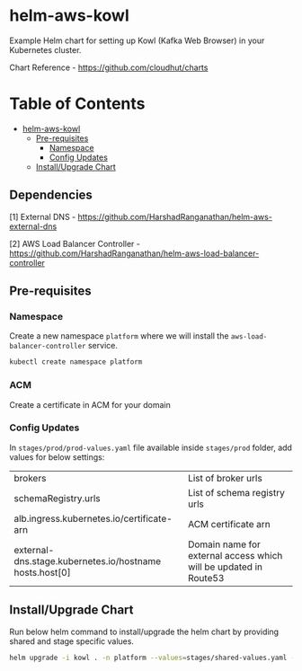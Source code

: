 # helm-aws-kowl
Example Helm chart for setting up Kowl (Kafka Web Browser) in your Kubernetes cluster.

Chart Reference - https://github.com/cloudhut/charts

Table of Contents
=================

   * [helm-aws-kowl](#helm-aws-kowl)
      * [Pre-requisites](#pre-requisites)
         * [Namespace](#namespace)
         * [Config Updates](#config-updates)
      * [Install/Upgrade Chart](#installupgrade-chart)


## Dependencies

[1] External DNS - https://github.com/HarshadRanganathan/helm-aws-external-dns

[2] AWS Load Balancer Controller - https://github.com/HarshadRanganathan/helm-aws-load-balancer-controller


## Pre-requisites

### Namespace

Create a new namespace `platform` where we will install the `aws-load-balancer-controller` service.

```bash
kubectl create namespace platform
```

### ACM

Create a certificate in ACM for your domain

### Config Updates

In `stages/prod/prod-values.yaml` file available inside `stages/prod` folder, add values for below settings:

|||
|--|--|
|brokers |List of broker urls |
|schemaRegistry.urls |List of schema registry urls |
|alb.ingress.kubernetes.io/certificate-arn |ACM certificate arn|
|external-dns.stage.kubernetes.io/hostname<br/>hosts.host[0] |Domain name for external access which will be updated in Route53 |

## Install/Upgrade Chart

Run below helm command to install/upgrade the helm chart by providing shared and stage specific values.

```bash
helm upgrade -i kowl . -n platform --values=stages/shared-values.yaml --values=stages/prod/prod-values.yaml
```
